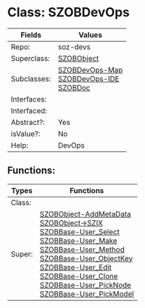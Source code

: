 
# Class:	SZOBDevOps

| Fields | Values |
| --------- | --------- |
| Repo: | soz-devs |
| Superclass: | [SZOBObject](SZOBObject.html) |
| Subclasses: | [SZOBDevOps-Map](SZOBDevOps-Map.html) <br> [SZOBDevOps-IDE](SZOBDevOps-IDE.html) <br> [SZOBDoc](SZOBDoc.html) |
| Interfaces: |  |
| Interfaced: |  |
| Abstract?: | Yes |
| isValue?: | No |
| Help: | DevOps |


## Functions:

| Types | Functions |
| --------- | --------- |
| Class: |  |
| Super: | [SZOBObject-AddMetaData](SZOBObject.html) <br> [SZOBObject->SZIX](SZOBObject.html) <br> [SZOBBase-User_Select](SZOBBase.html) <br> [SZOBBase-User_Make](SZOBBase.html) <br> [SZOBBase-User_Method](SZOBBase.html) <br> [SZOBBase-User_ObjectKey](SZOBBase.html) <br> [SZOBBase-User_Edit](SZOBBase.html) <br> [SZOBBase-User_Clone](SZOBBase.html) <br> [SZOBBase-User_PickNode](SZOBBase.html) <br> [SZOBBase-User_PickModel](SZOBBase.html) |


